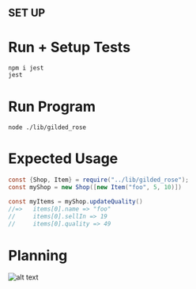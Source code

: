 ## SET UP 


# Run + Setup Tests
```linux
npm i jest
jest

```

# Run Program 
```linux
node ./lib/gilded_rose

```

# Expected Usage
```java script
const {Shop, Item} = require("../lib/gilded_rose");
const myShop = new Shop([new Item("foo", 5, 10)])

const myItems = myShop.updateQuality()
//=>   items[0].name => "foo"
//     items[0].sellIn => 19
//     items[0].quality => 49


```

# Planning 

![alt text]()
